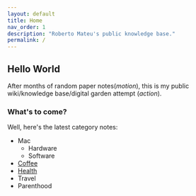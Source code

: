 ```yaml
---
layout: default
title: Home
nav_order: 1
description: "Roberto Mateu's public knowledge base."
permalink: /
---
```


## Hello World
After months of random paper notes(*motion*), this is my public wiki/knowledge base/digital garden attempt (*action*).

### What's to come? 

Well, here's the latest category notes:
- Mac
	- Hardware
	- Software
- [Coffee](/docs/Coffee.md)
- [Health](/docs/Health.md)
- Travel
- Parenthood 

